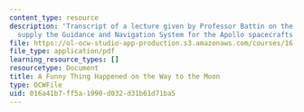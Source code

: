 ```yaml
---
content_type: resource
description: 'Transcript of a lecture given by Professor Battin on the project to
  supply the Guidance and Navigation System for the Apollo spacecrafts. '
file: https://ol-ocw-studio-app-production.s3.amazonaws.com/courses/16-346-astrodynamics-fall-2008/016a41b7ff5a1990d032d31b61d71ba5_MIT16-346F08.pdf
file_type: application/pdf
learning_resource_types: []
resourcetype: Document
title: A Funny Thing Happened on the Way to the Moon
type: OCWFile
uid: 016a41b7-ff5a-1990-d032-d31b61d71ba5
---
```

